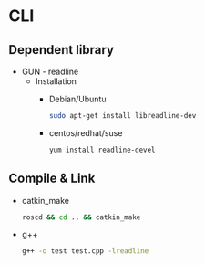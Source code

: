 # CLI

## Dependent library

- GUN - readline
  - Installation
    - Debian/Ubuntu

      ```sh
      sudo apt-get install libreadline-dev
      ```

    - centos/redhat/suse

      ```sh
      yum install readline-devel
      ```

## Compile & Link

- catkin_make

  ```sh
  roscd && cd .. && catkin_make
  ```

- g++

  ```sh
  g++ -o test test.cpp -lreadline
  ```
